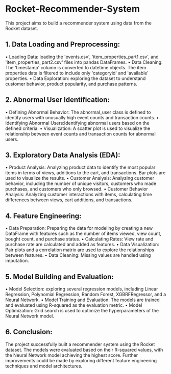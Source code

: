 # Rocket-Recommender-System
This project aims to build a recommender system using data from the Rocket dataset. 

## 1. Data Loading and Preprocessing:
•	Loading Data: loading the 'events.csv', 'item_properties_part1.csv', and 'item_properties_part2.csv' files into pandas DataFrames.
•	Data Cleaning: The 'timestamp' column is converted to datetime objects. The item properties data is filtered to include only 'categoryid' and 'available' properties.
•	Data Exploration: exploring the dataset to understand customer behavior, product popularity, and purchase patterns.
## 2. Abnormal User Identification:
•	Defining Abnormal Behavior: The abnormal_user class is defined to identify users with unusually high event counts and transaction counts.
•	Identifying Abnormal Users:Identifying abnormal users based on the defined criteria.
•	Visualization: A scatter plot is used to visualize the relationship between event counts and transaction counts for abnormal users.
## 3. Exploratory Data Analysis (EDA):
•	Product Analysis: Analyzing product data to identify the most popular items in terms of views, additions to the cart, and transactions. Bar plots are used to visualize the results.
•	Customer Analysis: Analyzing customer behavior, including the number of unique visitors, customers who made purchases, and customers who only browsed.
•	Customer Behavior Analysis: Analyzing customer interactions with items, calculating time differences between views, cart additions, and transactions.
## 4. Feature Engineering:
•	Data Preparation: Preparing the data for modeling by creating a new DataFrame with features such as the number of items viewed, view count, bought count, and purchase status.
•	Calculating Rates: View rate and purchase rate are calculated and added as features.
•	Data Visualization: Pair plots and a correlation matrix are used to explore the relationships between features.
•	Data Cleaning: Missing values are handled using imputation.
## 5. Model Building and Evaluation:
•	Model Selection: exploring several regression models, including Linear Regression, Polynomial Regression, Random Forest, XGBRFRegressor, and a Neural Network.
•	Model Training and Evaluation: The models are trained and evaluated using R-squared as the evaluation metric.
•	Model Optimization: Grid search is used to optimize the hyperparameters of the Neural Network model.
## 6. Conclusion:
The project successfully built a recommender system using the Rocket dataset. The models were evaluated based on their R-squared values, with the Neural Network model achieving the highest score. Further improvements could be made by exploring different feature engineering techniques and model architectures.
